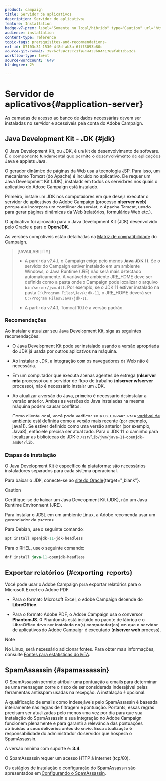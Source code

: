 ```yaml
---
product: campaign
title: Servidor de aplicativos
description: Servidor de aplicativos
feature: Installation
badge-v7-prem: label="Somente no local/híbrido" type="Caution" url="https://experienceleague.adobe.com/docs/campaign-classic/using/installing-campaign-classic/architecture-and-hosting-models/hosting-models-lp/hosting-models.html?lang=pt-BR" tooltip="Aplica-se somente a implantações locais e híbridas"
audience: installation
content-type: reference
topic-tags: prerequisites-and-recommendations-
exl-id: 87103c31-1530-4f8d-ab3a-6ff73093b80c
source-git-commit: 387bcf39c13cc1f9544433b9441769f4b16b52ca
workflow-type: tm+mt
source-wordcount: '649'
ht-degree: 2%

---
```


# Servidor de aplicativos{#application-server}

As camadas de acesso ao banco de dados necessárias devem ser instaladas no servidor e acessíveis pela conta do Adobe Campaign.

## Java Development Kit - JDK {#jdk}

O Java Development Kit, ou JDK, é um kit de desenvolvimento de software. É o componente fundamental que permite o desenvolvimento de aplicações Java e applets Java.

O gerador dinâmico de páginas da Web usa a tecnologia JSP. Para isso, um mecanismo Tomcat (do Apache) é incluído no aplicativo. Ele requer um Java Development Kit (JDK), instalado em todos os servidores nos quais o aplicativo do Adobe Campaign está instalado.

Primeiro, instale um JDK nos computadores em que deseja executar o servidor de aplicativos do Adobe Campaign (processo **nlserver web**) porque ele incorpora um contêiner de servlet, o Apache Tomcat, usado para gerar páginas dinâmicas da Web (relatórios, formulários Web etc.).

O aplicativo foi aprovado para o Java Development Kit (JDK) desenvolvido pelo Oracle e para o **OpenJDK**.

As versões compatíveis estão detalhadas na [Matriz de compatibilidade](../../rn/using/compatibility-matrix.md) do Campaign.


>[!AVAILABILITY]
>
>* A partir da v7.4.1, o Campaign exige pelo menos **Java JDK 11**. Se o servidor do Campaign estiver instalado em um ambiente Windows, o Java Runtime (JRE) não será mais detectado automaticamente. A variável de ambiente JRE_HOME deve ser definida como a pasta onde o Campaign pode localizar o arquivo `bin/server/jvm.dll`. Por exemplo, se o JDK 11 estiver instalado na pasta `C:\Program Files\Java\jdk-11`, o JRE_HOME deverá ser `C:\Program Files\Java\jdk-11`.
>
>* A partir da v7.4.1, Tomcat 10.1 é a versão padrão.
>

### Recomendações

Ao instalar e atualizar seu Java Development Kit, siga as seguintes recomendações:

* O Java Development Kit pode ser instalado usando a versão apropriada do JDK já usada por outros aplicativos na máquina.

* Ao instalar o JDK, a integração com os navegadores da Web não é necessária.

* Em um computador que executa apenas agentes de entrega (**nlserver mta** processo) ou o servidor de fluxo de trabalho (**nlserver wfserver** processo), não é necessário instalar um JDK.

* Ao atualizar a versão do Java, primeiro é necessário desinstalar a versão anterior. Ambas as versões do Java instaladas na mesma máquina podem causar conflitos.

  Como cliente local, você pode verificar se a `LD_LIBRARY_PATH` [variável de ambiente](installing-packages-with-linux.md#environment-variables) está definida como a versão mais recente (por exemplo, java11). Se estiver definido como uma versão anterior (por exemplo, Java8), então ele precisa ser atualizado. Para o JDK 11, o caminho para localizar as bibliotecas do JDK é `/usr/lib/jvm/java-11-openjdk-amd64/lib`.


### Etapas de instalação

O Java Development Kit é específico da plataforma: são necessários instaladores separados para cada sistema operacional.

Para baixar o JDK, conecte-se ao [site do Oracle](https://www.oracle.com/technetwork/java/javase/downloads/index.html){target="_blank"}.

>[!CAUTION]
>
> Certifique-se de baixar um Java Development Kit (JDK), não um Java Runtime Environment (JRE).


Para instalar o JDSL em um ambiente Linux, a Adobe recomenda usar um gerenciador de pacotes.

Para Debian, use o seguinte comando:

```sql
apt install openjdk-11-jdk-headless
```

Para o RHEL, use o seguinte comando:

```sql
dnf install java-11-openjdk-headless
```



## Exportar relatórios {#exporting-reports}

Você pode usar o Adobe Campaign para exportar relatórios para o Microsoft Excel e o Adobe PDF.

* Para o formato Microsoft Excel, o Adobe Campaign depende do **LibreOffice**.

* Para o formato Adobe PDF, o Adobe Campaign usa o conversor **PhantomJS**. O PhantomJs está incluído no pacote de fábrica e o LibreOffice deve ser instalado no(s) computador(es) em que o servidor de aplicativos do Adobe Campaign é executado (**nlserver web** process).

>[!NOTE]
>
>No Linux, será necessário adicionar fontes. Para obter mais informações, consulte [Fontes para estatísticas do MTA](../../installation/using/prerequisites-of-campaign-installation-in-linux.md#fonts-for-mta-statistics).

## SpamAssassin {#spamassassin}

O SpamAssassin permite atribuir uma pontuação a emails para determinar se uma mensagem corre o risco de ser considerada indesejável pelas ferramentas antisspam usadas na recepção. A instalação é opcional.

A qualificação de emails como indesejáveis pelo SpamAssassin é baseada inteiramente nas regras de filtragem e pontuação. Portanto, essas regras precisam ser atualizadas pelo menos uma vez por dia para que sua instalação do SpamAssassin e sua integração no Adobe Campaign funcionem plenamente e para garantir a relevância das pontuações atribuídas a seus deliveries antes do envio. Essa atualização é responsabilidade do administrador do servidor que hospeda o SpamAssassin.

A versão mínima com suporte é: **3.4**

O SpamAssassin requer um acesso HTTP à Internet (tcp/80).

Os estágios de instalação e configuração do SpamAssassin são apresentados em [Configurando o SpamAssassin](../../installation/using/configuring-spamassassin.md).
